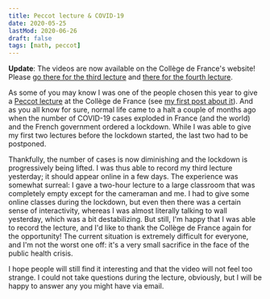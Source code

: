 ```yaml
---
title: Peccot lecture & COVID-19
date: 2020-05-25
lastMod: 2020-06-26
draft: false
tags: [math, peccot]
---
```


**Update**: The videos are now available on the Collège de France's website! Please [go there for the third lecture](https://www.college-de-france.fr/site/cours-peccot/guestlecturer-2020-05-25-11h00.htm) and [there for the fourth lecture](https://www.college-de-france.fr/site/cours-peccot/guestlecturer-2020-05-28-11h00.htm).

As some of you may know I was one of the people chosen this year to give a [Peccot lecture](https://idrissi.eu/en/class/peccot/) at the Collège de France (see [my first post about it](/post/peccot)).
And as you all know for sure, normal life came to a halt a couple of months ago when the number of COVID-19 cases exploded in France (and the world) and the French government ordered a lockdown.
While I was able to give my first two lectures before the lockdown started, the last two had to be postponed.

Thankfully, the number of cases is now diminishing and the lockdown is progressively being lifted.
I was thus able to record my third lecture yesterday; it should appear online in a few days.
The experience was somewhat surreal: I gave a two-hour lecture to a large classroom that was completely empty except for the cameraman and me.
I had to give some online classes during the lockdown, but even then there was a certain sense of interactivity, whereas I was almost literally talking to wall yesterday, which was a bit destabilizing.
But still, I'm happy that I was able to record the lecture, and I'd like to thank the Collège de France again for the opportunity!
The current situation is extremely difficult for everyone, and I'm not the worst one off: it's a very small sacrifice in the face of the public health crisis.

I hope people will still find it interesting and that the video will not feel too strange.
I could not take questions during the lecture, obviously, but I will be happy to answer any you might have via email.
